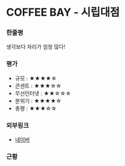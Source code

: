 # COFFEE BAY - 시립대점

### 한줄평

생각보다 자리가 엄청 많다!

### 평가

- 규모 : ★★★★☆
- 콘센트 : ★★★☆☆
- 무선인터넷 : ★★☆☆☆
- 분위기 : ★★★★☆
- 총평 : ★★★☆☆

### 외부링크

- [네이버](https://store.naver.com/restaurants/detail?id=203311228)

### 근황
